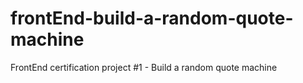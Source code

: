 # frontEnd-build-a-random-quote-machine
FrontEnd certification project #1 - Build a random quote machine
